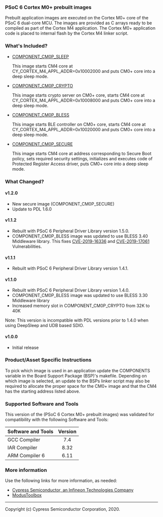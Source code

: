 ### PSoC 6 Cortex M0+ prebuilt images
Prebuilt application images are executed on the Cortex M0+ core of the PSoC 6 dual-core MCU. The images are provided as C arrays ready to be compiled as part of the Cortex M4 application. The Cortex M0+ application code is placed to internal flash by the Cortex M4 linker script.

### What's Included?
* [COMPONENT_CM0P_SLEEP](./COMPONENT_CM0P_SLEEP/README.md)

    This image starts CM4 core at CY_CORTEX_M4_APPL_ADDR=0x10002000
    and puts CM0+ core into a deep sleep mode.

* [COMPONENT_CM0P_CRYPTO](./COMPONENT_CM0P_CRYPTO/README.md)

    This image starts crypto server on CM0+ core,
    starts CM4 core at CY_CORTEX_M4_APPL_ADDR=0x10008000
    and puts CM0+ core into a deep sleep mode.

* [COMPONENT_CM0P_BLESS](./COMPONENT_CM0P_BLESS/README.md)

    This image starts BLE controller on CM0+ core,
    starts CM4 core at CY_CORTEX_M4_APPL_ADDR=0x10020000
    and puts CM0+ core into a deep sleep mode.

* [COMPONENT_CM0P_SECURE](./COMPONENT_CM0P_SECURE/README.md)

    This image starts CM4 core at address corresponding
    to Secure Boot policy, sets required security settings,
    initializes and executes code of Protected Register Access
    driver, puts CM0+ core into a deep sleep mode.

### What Changed?

#### v1.2.0
* New secure image (COMPONENT_CM0P_SECURE)
* Update to PDL 1.6.0
#### v1.1.2
* Rebuilt with PSoC 6 Peripheral Driver Library version 1.5.0.
* COMPONENT_CM0P_BLESS image was updated to use BLESS 3.40 Middleware library. This fixes [CVE-2019-16336](https://cve.mitre.org/cgi-bin/cvename.cgi?name=CVE-2019-16336) and [CVE-2019-17061](https://cve.mitre.org/cgi-bin/cvename.cgi?name=CVE-2019-17061) Vulnerabilities.
#### v1.1.1
* Rebuilt with PSoC 6 Peripheral Driver Library version 1.4.1.
#### v1.1.0
* Rebuilt with PSoC 6 Peripheral Driver Library version 1.4.0.
* COMPONENT_CM0P_BLESS image was updated to use BLESS 3.30 Middleware library
* Increased memory slot in COMPONENT_CM0P_CRYPTO from 32K to 40K

Note: This version is incompatible with PDL versions prior to 1.4.0 when using DeepSleep and UDB based SDIO.
#### v1.0.0
* Initial release

### Product/Asset Specific Instructions
To pick which image is used in an application update the COMPONENTS variable in the Board Support Package (BSP)'s makefile. Depending on which image is selected, an update to the BSPs linker script may also be required to allocate the proper space for the CM0+ image and that the CM4 has the starting address listed above.

### Supported Software and Tools
This version of the (PSoC 6 Cortex M0+ prebuilt images) was validated for compatibility with the following Software and Tools:

| Software and Tools                        | Version |
| :---                                      | :----:  |
| GCC Compiler                              | 7.4     |
| IAR Compiler                              | 8.32    |
| ARM Compiler 6                            | 6.11    |

### More information
Use the following links for more information, as needed:
* [Cypress Semiconductor, an Infineon Technologies Company](http://www.cypress.com)
* [ModusToolbox](https://www.cypress.com/products/modustoolbox-software-environment)

---
Copyright (c) Cypress Semiconductor Corporation, 2020.